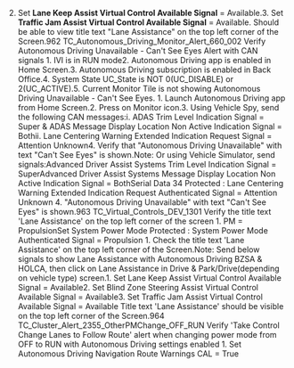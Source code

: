 2. Set **Lane Keep Assist Virtual Control Available Signal** = Available.3. Set **Traffic Jam Assist Virtual Control Available Signal** = Available. Should be able to view title text "Lane Assistance" on the top left corner of the Screen.962 TC_Autonomous_Driving_Monitor_Alert_660_002 Verify Autonomous Driving Unavailable - Can't See Eyes Alert with CAN signals 1. IVI is in RUN mode2. Autonomous Driving app is enabled in Home Screen.3. Autonomous Driving subscription is enabled in Back Office.4. System State UC_State is NOT 0(UC_DISABLE) or 2(UC_ACTIVE).5. Current Monitor Tile is not showing Autonomous Driving Unavailable - Can't See Eyes. 1. Launch Autonomous Driving app from Home Screen.2. Press on Monitor icon.3. Using Vehicle Spy, send the following CAN messages:i. ADAS Trim Level Indication Signal = Super & ADAS Message Display Location Non Active Indication Signal = Bothii. Lane Centering Warning Extended Indication Request Signal = Attention Unknown4. Verify that "Autonomous Driving Unavailable" with text "Can't See Eyes" is shown.Note: Or using Vehicle Simulator, send signals:Advanced Driver Assist Systems Trim Level Indication Signal = SuperAdvanced Driver Assist Systems Message Display Location Non Active Indication Signal = BothSerial Data 34 Protected : Lane Centering Warning Extended Indication Request Authenticated Signal = Attention Unknown 4. "Autonomous Driving Unavailable" with text "Can't See Eyes" is shown.963 TC_Virtual_Controls_DEV_1301 Verify the title text 'Lane Assistance' on the top left corner of the screen 1. PM = PropulsionSet System Power Mode Protected : System Power Mode Authenticated Signal = Propulsion 1. Check the title text 'Lane Assistance' on the top left corner of the Screen.Note: Send below signals to show Lane Assistance with Autonomous Driving BZSA & HOLCA, then click on Lane Assistance in Drive & Park/Drive(depending on vehicle type) screen.1. Set Lane Keep Assist Virtual Control Available Signal = Available2. Set Blind Zone Steering Assist Virtual Control Available Signal = Available3. Set Traffic Jam Assist Virtual Control Available Signal = Available Title text 'Lane Assistance' should be visible on the top left corner of the Screen.964 TC_Cluster_Alert_2355_OtherPMChange_OFF_RUN Verify 'Take Control Change Lanes to Follow Route' alert when changing power mode from OFF to RUN with Autonomous Driving settings enabled 1. Set Autonomous Driving Navigation Route Warnings CAL = True